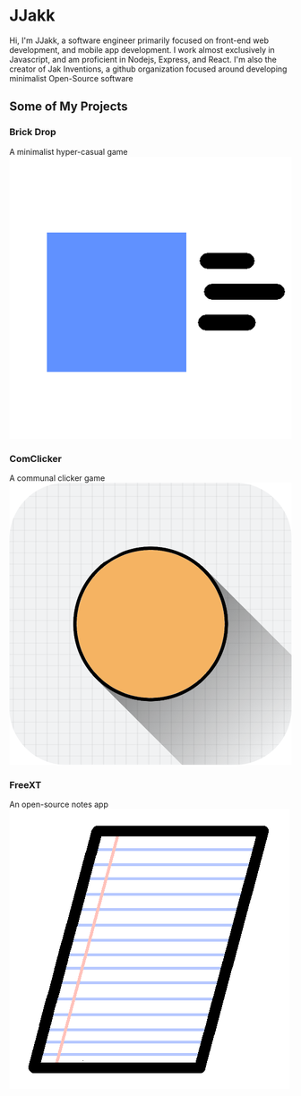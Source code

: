 # JJakk
Hi, I'm JJakk, a software engineer primarily focused on front-end web development, and mobile app development.  I work almost exclusively in Javascript, and am proficient in Nodejs, Express, and React.  I'm also the creator of Jak Inventions, a github organization focused around developing minimalist Open-Source software
## Some of My Projects
### Brick Drop
A minimalist hyper-casual game
![Brick Drop](./brick-drop-icon.png)
### ComClicker
A communal clicker game
![ComClicker](./comclicker-icon.png)
### FreeXT
An open-source notes app
![FreeXT](./freext-icon.png)
